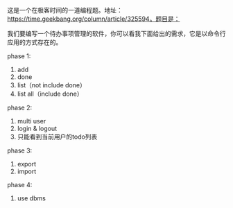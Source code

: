 这是一个在极客时间的一道编程题。地址：https://time.geekbang.org/column/article/325594。题目是：

我们要编写一个待办事项管理的软件，你可以看我下面给出的需求，它是以命令行应用的方式存在的。


phase 1:

1. add
2. done
3. list（not include done）
4. list all（include done）


phase 2:

1. multi user
2. login & logout
3. 只能看到当前用户的todo列表

phase 3:

1. export
2. import

phase 4:

1. use dbms

